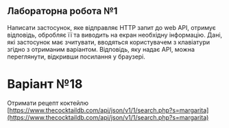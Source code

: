 ## Лабораторна робота №1

Написати застосунок, яке вiдправляє HTTP запит до web API, отримує вiдповiдь, обробляє її та виводить на екран необхiдну iнформацiю. 
Данi, якi застосунок має зчитувати, вводяться користувачем з клавiатури згiдно з отриманим варiантом. 
Вiдповiдь, яку надає API, можна переглянути, вiдкривши посилання у браузерi.

# Варіант №18
Отримати рецепт коктейлю [https://www.thecocktaildb.com/api/json/v1/1/search.php?s=margarita](https://www.thecocktaildb.com/api/json/v1/1/search.php?s=margarita)
